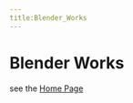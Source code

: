 ```yaml
---
title:Blender_Works
---
```

# Blender Works

see the [Home Page](https://adilblender.github.io/Portfolio/)
